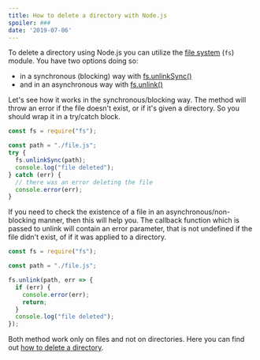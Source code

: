 ```yaml
---
title: How to delete a directory with Node.js
spoiler: ###
date: '2019-07-06'
---
```


To delete a directory using Node.js you can utilize the [file system](https://nodejs.org/api/fs.html) (`fs`) module. You have two options doing so: 
+ in a synchronous (blocking) way with [fs.unlinkSync()](https://nodejs.org/api/fs.html#fs_fs_unlinksync_path)
+ and in an asynchronous way with [fs.unlink()](https://nodejs.org/api/fs.html#fs_fs_unlink_path_callback)

Let's see how it works in the synchronous/blocking way. The method will throw an error if the file doesn't exist, or if it's given a directory. So you should wrap it in a try/catch block.

```javascript
const fs = require("fs");

const path = "./file.js";
try {
  fs.unlinkSync(path);
  console.log("file deleted");
} catch (err) {
  // there was an error deleting the file
  console.error(err);
}
```

If you need to check the existence of a file in an asynchronous/non-blocking manner, then this will help you. The callback function which is passed to unlink will contain an error parameter, that is not undefined if the file didn't exist, of if it was applied to a directory.

```javascript
const fs = require("fs");

const path = "./file.js";

fs.unlink(path, err => {
  if (err) {
    console.error(err);
    return;
  }
  console.log("file deleted");
});
```

Both method work only on files and not on directories. Here you can find out [how to delete a directory](). 

